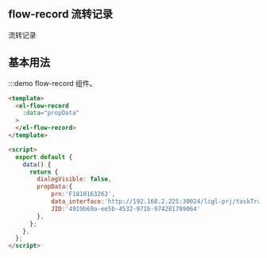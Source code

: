 <script>
  export default {
    
    data() {
      return {
        propData:{
            prn:'HDZN/J20181226009',
            data_interface:'http://47.92.143.222:82/lcgl-prj/taskTrans/',
            JID:'524EF121515C6DE9c4c7436d-813c-4552-a756-358e63980dbb'
        },
      }
        
    }
  }
</script>

## flow-record 流转记录

流转记录

## 基本用法

:::demo flow-record 组件。
```html
<template>
  <el-flow-record
    :data="propData"
  >
  </el-flow-record>
</template>

<script>
  export default {
    data() {
      return {
        dialogVisible: false,
        propData:{
            prn:'F1810163263',
            data_interface:'http://192.168.2.225:30024/lcgl-prj/taskTrans/',
            JID:'4919b69a-ee5b-4532-971b-974281789064'
        },
      };
    },
  };
</script>

```
